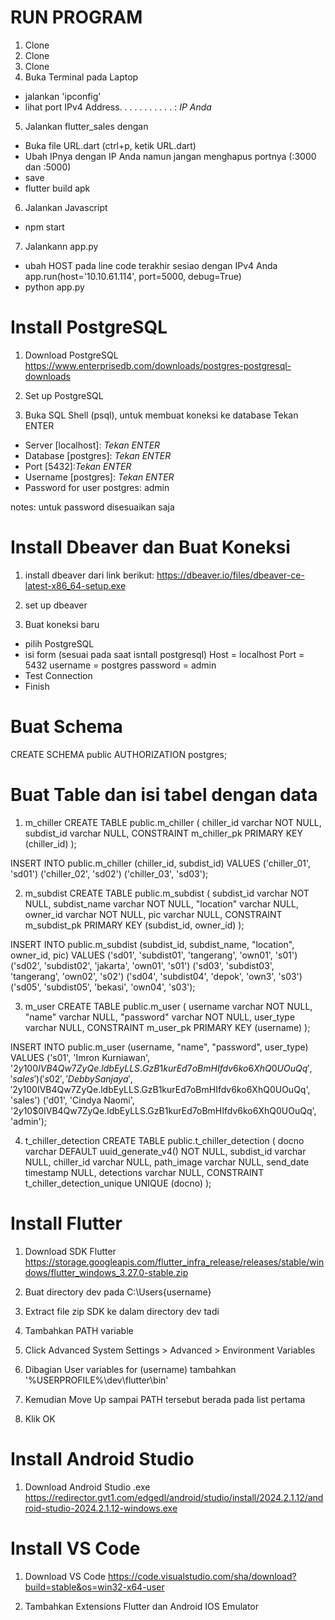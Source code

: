 RUN PROGRAM
====================================================================
1. Clone
2. Clone
3. Clone
4. Buka Terminal pada Laptop
- jalankan 'ipconfig'
- lihat port IPv4 Address. . . . . . . . . . . : *IP Anda*
5. Jalankan flutter_sales dengan
  - Buka file URL.dart (ctrl+p, ketik URL.dart)
  - Ubah IPnya dengan IP Anda namun jangan menghapus portnya (:3000 dan :5000)
  - save
  - flutter build apk
6. Jalankan Javascript
  - npm start

7. Jalankann app.py
  - ubah HOST pada line code terakhir sesiao dengan IPv4 Anda
    app.run(host='10.10.61.114', port=5000, debug=True)
  - python app.py

Install PostgreSQL
========================================================================
1. Download PostgreSQL
https://www.enterprisedb.com/downloads/postgres-postgresql-downloads

2. Set up PostgreSQL

3. Buka SQL Shell (psql), untuk membuat koneksi ke database
Tekan ENTER 
- Server [localhost]: *Tekan ENTER*
- Database [postgres]: *Tekan ENTER* 
- Port [5432]:*Tekan ENTER*
- Username [postgres]: *Tekan ENTER*
- Password for user postgres: admin

notes: untuk password disesuaikan saja

Install Dbeaver dan Buat Koneksi
========================================================================
1. install dbeaver dari link berikut:
https://dbeaver.io/files/dbeaver-ce-latest-x86_64-setup.exe

2. set up dbeaver

3. Buat koneksi baru
- pilih PostgreSQL
- isi form (sesuai pada saat isntall postgresql)
Host = localhost
Port = 5432
username = postgres
password = admin
- Test Connection 
- Finish

Buat Schema
========================================================================
CREATE SCHEMA public AUTHORIZATION postgres;

Buat Table dan isi tabel dengan data
========================================================================
1. m_chiller
CREATE TABLE public.m_chiller (
	chiller_id varchar NOT NULL,
	subdist_id varchar NULL,
	CONSTRAINT m_chiller_pk PRIMARY KEY (chiller_id)
);

INSERT INTO public.m_chiller
(chiller_id, subdist_id)
VALUES
('chiller_01', 'sd01')
('chiller_02', 'sd02')
('chiller_03', 'sd03');

2. m_subdist
CREATE TABLE public.m_subdist (
	subdist_id varchar NOT NULL,
	subdist_name varchar NOT NULL,
	"location" varchar NULL,
	owner_id varchar NOT NULL,
	pic varchar NULL,
	CONSTRAINT m_subdist_pk PRIMARY KEY (subdist_id, owner_id)
);

INSERT INTO public.m_subdist
(subdist_id, subdist_name, "location", owner_id, pic)
VALUES
('sd01', 'subdist01', 'tangerang', 'own01', 's01')
('sd02', 'subdist02', 'jakarta', 'own01', 's01')
('sd03', 'subdist03', 'tangerang', 'own02', 's02')
('sd04', 'subdist04', 'depok', 'own3', 's03')
('sd05', 'subdist05', 'bekasi', 'own04', 's03');

3. m_user
CREATE TABLE public.m_user (
	username varchar NOT NULL,
	"name" varchar NULL,
	"password" varchar NOT NULL,
	user_type varchar NULL,
	CONSTRAINT m_user_pk PRIMARY KEY (username)
);

INSERT INTO public.m_user
(username, "name", "password", user_type)
VALUES
('s01', 'Imron Kurniawan', '$2y$10$0IVB4Qw7ZyQe.ldbEyLLS.GzB1kurEd7oBmHIfdv6ko6XhQ0UOuQq', 'sales')
('s02', 'Debby Sanjaya', '$2y$10$0IVB4Qw7ZyQe.ldbEyLLS.GzB1kurEd7oBmHIfdv6ko6XhQ0UOuQq', 'sales')
('d01', 'Cindya Naomi', '$2y$10$0IVB4Qw7ZyQe.ldbEyLLS.GzB1kurEd7oBmHIfdv6ko6XhQ0UOuQq', 'admin');

4. t_chiller_detection
CREATE TABLE public.t_chiller_detection (
	docno varchar DEFAULT uuid_generate_v4() NOT NULL,
	subdist_id varchar NULL,
	chiller_id varchar NULL,
	path_image varchar NULL,
	send_date timestamp NULL,
	detections varchar NULL,
	CONSTRAINT t_chiller_detection_unique UNIQUE (docno)
);

Install Flutter
====================================================================
1. Download SDK Flutter
https://storage.googleapis.com/flutter_infra_release/releases/stable/windows/flutter_windows_3.27.0-stable.zip

2. Buat directory dev pada C:\Users\{username}
3. Extract file zip SDK ke dalam directory dev tadi
4. Tambahkan PATH variable
5. Click Advanced System Settings > Advanced > Environment Variables
6. Dibagian User variables for (username) tambahkan '%USERPROFILE%\dev\flutter\bin'
7. Kemudian Move Up sampai PATH tersebut berada pada list pertama
8. Klik OK

Install Android Studio
===================================================================
1. Download Android Studio .exe
https://redirector.gvt1.com/edgedl/android/studio/install/2024.2.1.12/android-studio-2024.2.1.12-windows.exe

Install VS Code
====================================================================
1. Download VS Code
https://code.visualstudio.com/sha/download?build=stable&os=win32-x64-user

2. Tambahkan Extensions Flutter dan Android IOS Emulator
